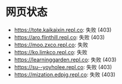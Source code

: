 # 网页状态
- https://tote.kaikaixin.repl.co: 失败 (403)
- https://aro.flinthill.repl.co: 失败 (403)
- https://moo.zxco.repl.co: 失败
- https://ko.limkco.repl.co: 失败
- https://learninggarden.repl.co: 失败 (403)
- https://su--yoyholee.repl.co: 失败 (403)
- https://mization.edpjg.repl.co: 失败 (403)
